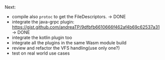 Next:

- compile also `protoc` to get the FileDescriptors. -> DONE
- integrate the java-grpc plugin: https://gist.github.com/andreaTP/9dfbfb6610666f462af4b69c62537a31 -> DONE
- integrate the kotlin plugin too
- integrate all the plugins in the same Wasm module build
- review and refactor the VFS handling(use only one?)
- test on real world use cases
